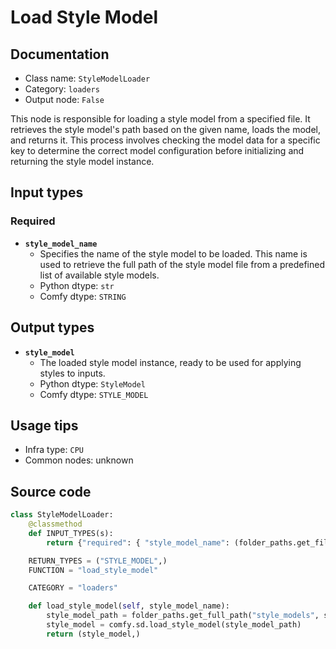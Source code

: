 # Load Style Model
## Documentation
- Class name: `StyleModelLoader`
- Category: `loaders`
- Output node: `False`

This node is responsible for loading a style model from a specified file. It retrieves the style model's path based on the given name, loads the model, and returns it. This process involves checking the model data for a specific key to determine the correct model configuration before initializing and returning the style model instance.
## Input types
### Required
- **`style_model_name`**
    - Specifies the name of the style model to be loaded. This name is used to retrieve the full path of the style model file from a predefined list of available style models.
    - Python dtype: `str`
    - Comfy dtype: `STRING`
## Output types
- **`style_model`**
    - The loaded style model instance, ready to be used for applying styles to inputs.
    - Python dtype: `StyleModel`
    - Comfy dtype: `STYLE_MODEL`
## Usage tips
- Infra type: `CPU`
- Common nodes: unknown


## Source code
```python
class StyleModelLoader:
    @classmethod
    def INPUT_TYPES(s):
        return {"required": { "style_model_name": (folder_paths.get_filename_list("style_models"), )}}

    RETURN_TYPES = ("STYLE_MODEL",)
    FUNCTION = "load_style_model"

    CATEGORY = "loaders"

    def load_style_model(self, style_model_name):
        style_model_path = folder_paths.get_full_path("style_models", style_model_name)
        style_model = comfy.sd.load_style_model(style_model_path)
        return (style_model,)

```
